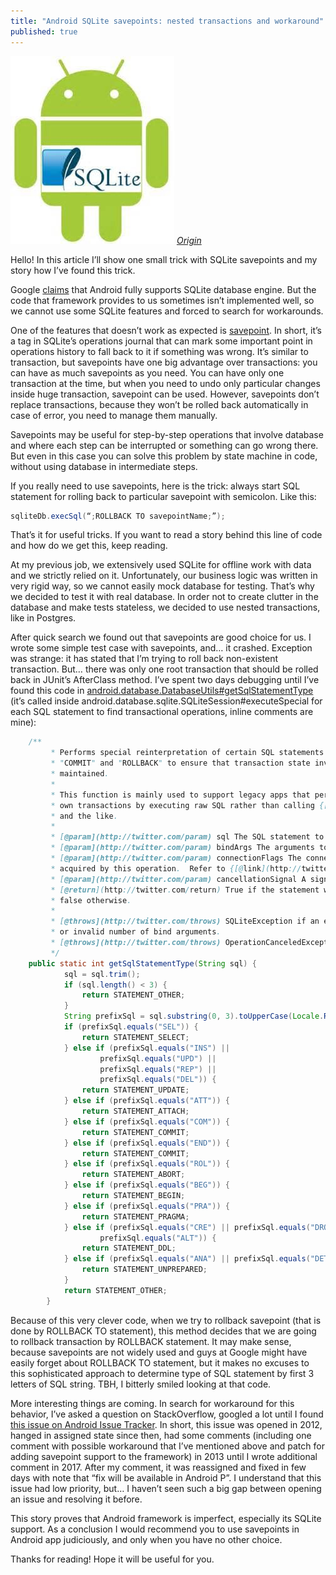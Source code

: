 ```yaml
---
title: "Android SQLite savepoints: nested transactions and workaround"
published: true
---
```

![Android SQLite](/assets/android_sqlite.jpg)
*[Origin](https://www.blikoontech.com/tutorials/android-health-app-design-saving-data-in-sqlite-database)*

Hello! In this article I’ll show one small trick with SQLite savepoints and my story how I’ve found this trick.

Google [claims](https://developer.android.com/reference/android/database/sqlite/package-summary) that Android fully supports SQLite database engine. But the code that framework provides to us sometimes isn’t implemented well, so we cannot use some SQLite features and forced to search for workarounds.

One of the features that doesn’t work as expected is [savepoint](https://sqlite.org/lang_savepoint.html). In short, it’s a tag in SQLite’s operations journal that can mark some important point in operations history to fall back to it if something was wrong. It’s similar to transaction, but savepoints have one big advantage over transactions: you can have as much savepoints as you need. You can have only one transaction at the time, but when you need to undo only particular changes inside huge transaction, savepoint can be used. However, savepoints don’t replace transactions, because they won’t be rolled back automatically in case of error, you need to manage them manually.

Savepoints may be useful for step-by-step operations that involve database and where each step can be interrupted or something can go wrong there. But even in this case you can solve this problem by state machine in code, without using database in intermediate steps.

If you really need to use savepoints, here is the trick: always start SQL statement for rolling back to particular savepoint with semicolon. Like this:

```java
sqliteDb.execSql(“;ROLLBACK TO savepointName;”);
```

That’s it for useful tricks. If you want to read a story behind this line of code and how do we get this, keep reading.

At my previous job, we extensively used SQLite for offline work with data and we strictly relied on it. Unfortunately, our business logic was written in very rigid way, so we cannot easily mock database for testing. That’s why we decided to test it with real database. In order not to create clutter in the database and make tests stateless, we decided to use nested transactions, like in Postgres.

After quick search we found out that savepoints are good choice for us. I wrote some simple test case with savepoints, and… it crashed. Exception was strange: it has stated that I’m trying to roll back non-existent transaction. But… there was only one root transaction that should be rolled back in JUnit’s AfterClass method. I’ve spent two days debugging until I’ve found this code in [android.database.DatabaseUtils#getSqlStatementType](https://developer.android.com/reference/android/database/DatabaseUtils#getSqlStatementType(java.lang.String)) (it’s called inside android.database.sqlite.SQLiteSession#executeSpecial for each SQL statement to find transactional operations, inline comments are mine):

```java
    /**
         * Performs special reinterpretation of certain SQL statements such as "BEGIN",
         * "COMMIT" and "ROLLBACK" to ensure that transaction state invariants are
         * maintained.
         *
         * This function is mainly used to support legacy apps that perform their
         * own transactions by executing raw SQL rather than calling {[@link](http://twitter.com/link) #beginTransaction}
         * and the like.
         *
         * [@param](http://twitter.com/param) sql The SQL statement to execute.
         * [@param](http://twitter.com/param) bindArgs The arguments to bind, or null if none.
         * [@param](http://twitter.com/param) connectionFlags The connection flags to use if a connection must be
         * acquired by this operation.  Refer to {[@link](http://twitter.com/link) SQLiteConnectionPool}.
         * [@param](http://twitter.com/param) cancellationSignal A signal to cancel the operation in progress, or null if none.
         * [@return](http://twitter.com/return) True if the statement was of a special form that was handled here,
         * false otherwise.
         *
         * [@throws](http://twitter.com/throws) SQLiteException if an error occurs, such as a syntax error
         * or invalid number of bind arguments.
         * [@throws](http://twitter.com/throws) OperationCanceledException if the operation was canceled.
         */
    public static int getSqlStatementType(String sql) {
            sql = sql.trim();
            if (sql.length() < 3) {
                return STATEMENT_OTHER;
            }
            String prefixSql = sql.substring(0, 3).toUpperCase(Locale.ROOT); // yep, they're determining statement type by first 3 letters of the SQL statement string
            if (prefixSql.equals("SEL")) {
                return STATEMENT_SELECT;
            } else if (prefixSql.equals("INS") ||
                    prefixSql.equals("UPD") ||
                    prefixSql.equals("REP") ||
                    prefixSql.equals("DEL")) {
                return STATEMENT_UPDATE;
            } else if (prefixSql.equals("ATT")) {
                return STATEMENT_ATTACH;
            } else if (prefixSql.equals("COM")) {
                return STATEMENT_COMMIT;
            } else if (prefixSql.equals("END")) {
                return STATEMENT_COMMIT;
            } else if (prefixSql.equals("ROL")) {
                return STATEMENT_ABORT;
            } else if (prefixSql.equals("BEG")) {
                return STATEMENT_BEGIN;
            } else if (prefixSql.equals("PRA")) {
                return STATEMENT_PRAGMA;
            } else if (prefixSql.equals("CRE") || prefixSql.equals("DRO") ||
                    prefixSql.equals("ALT")) {
                return STATEMENT_DDL;
            } else if (prefixSql.equals("ANA") || prefixSql.equals("DET")) {
                return STATEMENT_UNPREPARED;
            }
            return STATEMENT_OTHER;
        }
```

Because of this very clever code, when we try to rollback savepoint (that is done by ROLLBACK TO statement), this method decides that we are going to rollback transaction by ROLLBACK statement. It may make sense, because savepoints are not widely used and guys at Google might have easily forget about ROLLBACK TO statement, but it makes no excuses to this sophisticated approach to determine type of SQL statement by first 3 letters of SQL string. TBH, I bitterly smiled looking at that code.

More interesting things are coming. In search for workaround for this behavior, I’ve asked a question on StackOverflow, googled a lot until I found [this issue on Android Issue Tracker](https://issuetracker.google.com/issues/36957161). In short, this issue was opened in 2012, hanged in assigned state since then, had some comments (including one comment with possible workaround that I’ve mentioned above and patch for adding savepoint support to the framework) in 2013 until I wrote additional comment in 2017. After my comment, it was reassigned and fixed in few days with note that “fix will be available in Android P”. I understand that this issue had low priority, but… I haven’t seen such a big gap between opening an issue and resolving it before.

This story proves that Android framework is imperfect, especially its SQLite support. As a conclusion I would recommend you to use savepoints in Android app judiciously, and only when you have no other choice.

Thanks for reading! Hope it will be useful for you.

